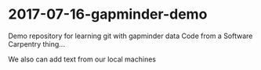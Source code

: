 # 2017-07-16-gapminder-demo
Demo repository for learning git with gapminder data
Code from a Software Carpentry thing...

We also can add text from our local machines

